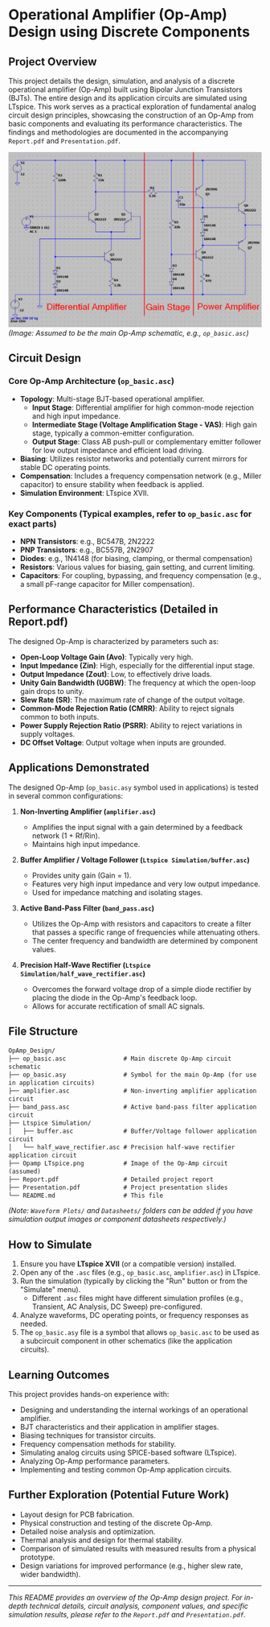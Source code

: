 # Operational Amplifier (Op-Amp) Design using Discrete Components

## Project Overview

This project details the design, simulation, and analysis of a discrete operational amplifier (Op-Amp) built using Bipolar Junction Transistors (BJTs). The entire design and its application circuits are simulated using LTspice. This work serves as a practical exploration of fundamental analog circuit design principles, showcasing the construction of an Op-Amp from basic components and evaluating its performance characteristics. The findings and methodologies are documented in the accompanying `Report.pdf` and `Presentation.pdf`.

![LTspice Circuit Diagram](Opamp%20LTspice.png)
*(Image: Assumed to be the main Op-Amp schematic, e.g., `op_basic.asc`)*

## Circuit Design

### Core Op-Amp Architecture (`op_basic.asc`)
*   **Topology**: Multi-stage BJT-based operational amplifier.
    *   **Input Stage**: Differential amplifier for high common-mode rejection and high input impedance.
    *   **Intermediate Stage (Voltage Amplification Stage - VAS)**: High gain stage, typically a common-emitter configuration.
    *   **Output Stage**: Class AB push-pull or complementary emitter follower for low output impedance and efficient load driving.
*   **Biasing**: Utilizes resistor networks and potentially current mirrors for stable DC operating points.
*   **Compensation**: Includes a frequency compensation network (e.g., Miller capacitor) to ensure stability when feedback is applied.
*   **Simulation Environment**: LTspice XVII.

### Key Components (Typical examples, refer to `op_basic.asc` for exact parts)
*   **NPN Transistors**: e.g., BC547B, 2N2222
*   **PNP Transistors**: e.g., BC557B, 2N2907
*   **Diodes**: e.g., 1N4148 (for biasing, clamping, or thermal compensation)
*   **Resistors**: Various values for biasing, gain setting, and current limiting.
*   **Capacitors**: For coupling, bypassing, and frequency compensation (e.g., a small pF-range capacitor for Miller compensation).

## Performance Characteristics (Detailed in Report.pdf)

The designed Op-Amp is characterized by parameters such as:
*   **Open-Loop Voltage Gain (Avo)**: Typically very high.
*   **Input Impedance (Zin)**: High, especially for the differential input stage.
*   **Output Impedance (Zout)**: Low, to effectively drive loads.
*   **Unity Gain Bandwidth (UGBW)**: The frequency at which the open-loop gain drops to unity.
*   **Slew Rate (SR)**: The maximum rate of change of the output voltage.
*   **Common-Mode Rejection Ratio (CMRR)**: Ability to reject signals common to both inputs.
*   **Power Supply Rejection Ratio (PSRR)**: Ability to reject variations in supply voltages.
*   **DC Offset Voltage**: Output voltage when inputs are grounded.

## Applications Demonstrated

The designed Op-Amp (`op_basic.asy` symbol used in applications) is tested in several common configurations:

1.  **Non-Inverting Amplifier (`amplifier.asc`)**
    *   Amplifies the input signal with a gain determined by a feedback network (1 + Rf/Rin).
    *   Maintains high input impedance.

2.  **Buffer Amplifier / Voltage Follower (`Ltspice Simulation/buffer.asc`)**
    *   Provides unity gain (Gain = 1).
    *   Features very high input impedance and very low output impedance.
    *   Used for impedance matching and isolating stages.

3.  **Active Band-Pass Filter (`band_pass.asc`)**
    *   Utilizes the Op-Amp with resistors and capacitors to create a filter that passes a specific range of frequencies while attenuating others.
    *   The center frequency and bandwidth are determined by component values.

4.  **Precision Half-Wave Rectifier (`Ltspice Simulation/half_wave_rectifier.asc`)**
    *   Overcomes the forward voltage drop of a simple diode rectifier by placing the diode in the Op-Amp's feedback loop.
    *   Allows for accurate rectification of small AC signals.

## File Structure

```
OpAmp_Design/
├── op_basic.asc                # Main discrete Op-Amp circuit schematic
├── op_basic.asy                # Symbol for the main Op-Amp (for use in application circuits)
├── amplifier.asc               # Non-inverting amplifier application circuit
├── band_pass.asc               # Active band-pass filter application circuit
├── Ltspice Simulation/
│   ├── buffer.asc              # Buffer/Voltage follower application circuit
│   └── half_wave_rectifier.asc # Precision half-wave rectifier application circuit
├── Opamp LTspice.png           # Image of the Op-Amp circuit (assumed)
├── Report.pdf                  # Detailed project report
├── Presentation.pdf            # Project presentation slides
└── README.md                   # This file
```
*(Note: `Waveform Plots/` and `Datasheets/` folders can be added if you have simulation output images or component datasheets respectively.)*

## How to Simulate

1.  Ensure you have **LTspice XVII** (or a compatible version) installed.
2.  Open any of the `.asc` files (e.g., `op_basic.asc`, `amplifier.asc`) in LTspice.
3.  Run the simulation (typically by clicking the "Run" button or from the "Simulate" menu).
    *   Different `.asc` files might have different simulation profiles (e.g., Transient, AC Analysis, DC Sweep) pre-configured.
4.  Analyze waveforms, DC operating points, or frequency responses as needed.
5.  The `op_basic.asy` file is a symbol that allows `op_basic.asc` to be used as a subcircuit component in other schematics (like the application circuits).

## Learning Outcomes

This project provides hands-on experience with:
*   Designing and understanding the internal workings of an operational amplifier.
*   BJT characteristics and their application in amplifier stages.
*   Biasing techniques for transistor circuits.
*   Frequency compensation methods for stability.
*   Simulating analog circuits using SPICE-based software (LTspice).
*   Analyzing Op-Amp performance parameters.
*   Implementing and testing common Op-Amp application circuits.

## Further Exploration (Potential Future Work)

*   Layout design for PCB fabrication.
*   Physical construction and testing of the discrete Op-Amp.
*   Detailed noise analysis and optimization.
*   Thermal analysis and design for thermal stability.
*   Comparison of simulated results with measured results from a physical prototype.
*   Design variations for improved performance (e.g., higher slew rate, wider bandwidth).

---

*This README provides an overview of the Op-Amp design project. For in-depth technical details, circuit analysis, component values, and specific simulation results, please refer to the `Report.pdf` and `Presentation.pdf`.*
